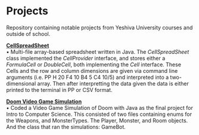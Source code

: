 # Projects
Repository containing notable projects from Yeshiva University courses and outside of school.

<p><a href = "https://github.com/YaakovBaker/Projects/tree/main/YeshivaUniversityCS/IntroToCS/SpreadSheet"><Strong>CellSpreadSheet</Strong></a>
  <br>•	Multi-file array-based spreadsheet written in Java. The <i>CellSpreadSheet</i> class implemented the <i>CellProvider</i> interface, and stores either a <i>FormulaCell</i> or <i>DoubleCell</i>, both implementing the <i>Cell</i> interface. These Cells and the row and column dimensions are given via command line arguments (i.e. PP H 20 F4 10 B4 5 C4 10/5) and interpreted into a two-dimensional array. Then after interpretting the data given the data is either printed to the terminal in PP or CSV format.</P>

<p><a href = "https://github.com/YaakovBaker/Projects/tree/main/YeshivaUniversityCS/IntroToCS/Doom/assignment9/edu/yu/cs/intro/doomGame"><Strong>Doom Video Game Simulation</Strong></a>
  <br>•	Coded a Video Game Simulation of Doom with Java as the final project for Intro to Computer Science. This consisted of two files containing enums for the Weapons, and MonsterTypes. The Player, Monster, and Room objects. And the class that ran the simulations: GameBot. 
